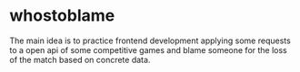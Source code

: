 # whostoblame
The main idea is to practice frontend development applying some requests to a open api of some competitive games and blame someone for the loss of the match based on concrete data.

